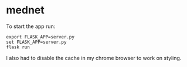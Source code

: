 # mednet

To start the app run:

```
export FLASK_APP=server.py
set FLASK_APP=server.py
flask run
```

I also had to disable the cache in my chrome browser to work on styling.